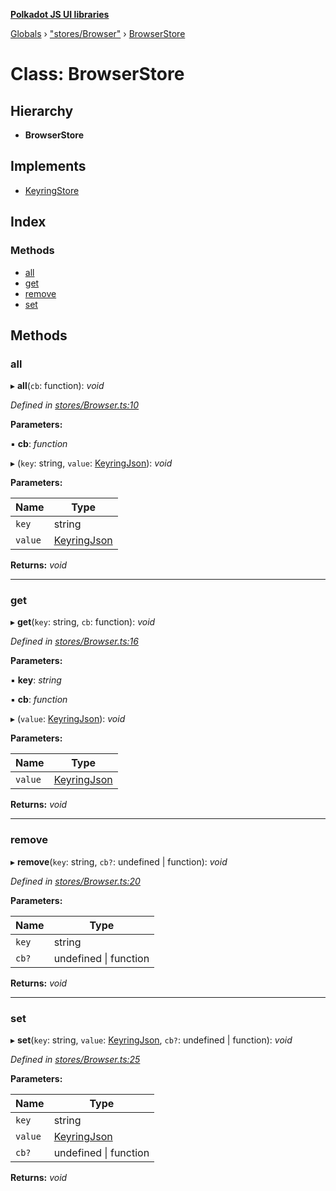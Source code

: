 **[Polkadot JS UI libraries](../README.md)**

[Globals](../globals.md) › [&quot;stores/Browser&quot;](../modules/_stores_browser_.md) › [BrowserStore](_stores_browser_.browserstore.md)

# Class: BrowserStore

## Hierarchy

* **BrowserStore**

## Implements

* [KeyringStore](../interfaces/_types_.keyringstore.md)

## Index

### Methods

* [all](_stores_browser_.browserstore.md#all)
* [get](_stores_browser_.browserstore.md#get)
* [remove](_stores_browser_.browserstore.md#remove)
* [set](_stores_browser_.browserstore.md#set)

## Methods

###  all

▸ **all**(`cb`: function): *void*

*Defined in [stores/Browser.ts:10](https://github.com/polkadot-js/ui/blob/b12abc3/packages/ui-keyring/src/stores/Browser.ts#L10)*

**Parameters:**

▪ **cb**: *function*

▸ (`key`: string, `value`: [KeyringJson](../interfaces/_types_.keyringjson.md)): *void*

**Parameters:**

Name | Type |
------ | ------ |
`key` | string |
`value` | [KeyringJson](../interfaces/_types_.keyringjson.md) |

**Returns:** *void*

___

###  get

▸ **get**(`key`: string, `cb`: function): *void*

*Defined in [stores/Browser.ts:16](https://github.com/polkadot-js/ui/blob/b12abc3/packages/ui-keyring/src/stores/Browser.ts#L16)*

**Parameters:**

▪ **key**: *string*

▪ **cb**: *function*

▸ (`value`: [KeyringJson](../interfaces/_types_.keyringjson.md)): *void*

**Parameters:**

Name | Type |
------ | ------ |
`value` | [KeyringJson](../interfaces/_types_.keyringjson.md) |

**Returns:** *void*

___

###  remove

▸ **remove**(`key`: string, `cb?`: undefined | function): *void*

*Defined in [stores/Browser.ts:20](https://github.com/polkadot-js/ui/blob/b12abc3/packages/ui-keyring/src/stores/Browser.ts#L20)*

**Parameters:**

Name | Type |
------ | ------ |
`key` | string |
`cb?` | undefined &#124; function |

**Returns:** *void*

___

###  set

▸ **set**(`key`: string, `value`: [KeyringJson](../interfaces/_types_.keyringjson.md), `cb?`: undefined | function): *void*

*Defined in [stores/Browser.ts:25](https://github.com/polkadot-js/ui/blob/b12abc3/packages/ui-keyring/src/stores/Browser.ts#L25)*

**Parameters:**

Name | Type |
------ | ------ |
`key` | string |
`value` | [KeyringJson](../interfaces/_types_.keyringjson.md) |
`cb?` | undefined &#124; function |

**Returns:** *void*